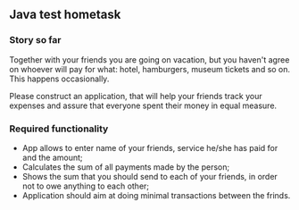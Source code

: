 ## Java test hometask

### Story so far
Together with your friends you are going on vacation, but you haven't agree on whoever will pay for what: hotel, hamburgers, museum tickets and so on. This happens occasionally.

Please construct an application, that will help your friends track your expenses and assure that everyone spent their money in equal measure.

### Required functionality
 - App allows to enter name of your friends, service he/she has paid for and the amount;
 - Calculates the sum of all payments made by the person;
 - Shows the sum that you should send to each of your friends, in order not to owe anything to each other;
 - Application should aim at doing minimal transactions between the frinds. 
